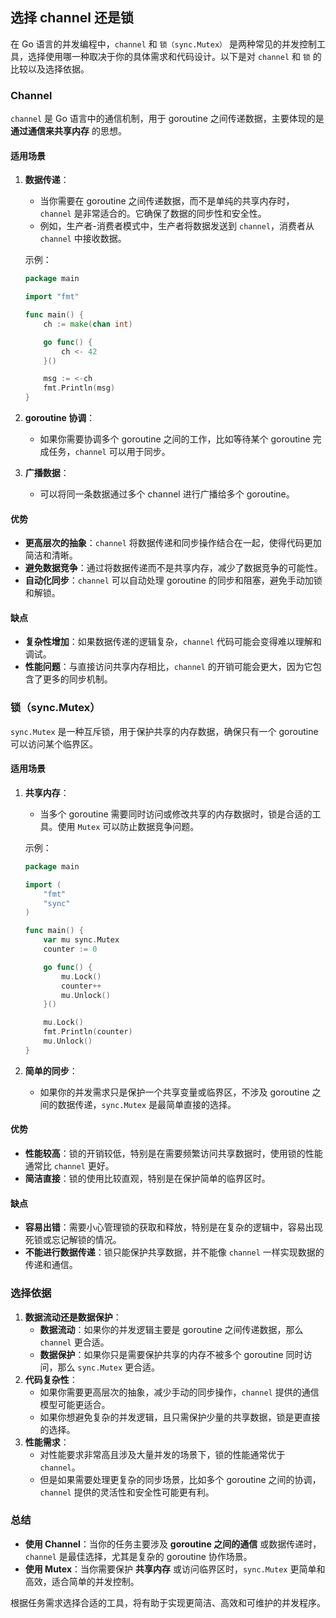 ## 选择 channel 还是锁

在 Go 语言的并发编程中，`channel` 和 `锁（sync.Mutex）` 是两种常见的并发控制工具，选择使用哪一种取决于你的具体需求和代码设计。以下是对 `channel` 和 `锁` 的比较以及选择依据。

### Channel

`channel` 是 Go 语言中的通信机制，用于 goroutine 之间传递数据，主要体现的是 **通过通信来共享内存** 的思想。

#### 适用场景

1. **数据传递**：

   - 当你需要在 goroutine 之间传递数据，而不是单纯的共享内存时，`channel` 是非常适合的。它确保了数据的同步性和安全性。
   - 例如，生产者-消费者模式中，生产者将数据发送到 `channel`，消费者从 `channel` 中接收数据。

   示例：

   ```go
   package main
   
   import "fmt"
   
   func main() {
       ch := make(chan int)
   
       go func() {
           ch <- 42
       }()
   
       msg := <-ch
       fmt.Println(msg)
   }
   ```

2. **goroutine 协调**：

   - 如果你需要协调多个 goroutine 之间的工作，比如等待某个 goroutine 完成任务，`channel` 可以用于同步。

3. **广播数据**：

   - 可以将同一条数据通过多个 channel 进行广播给多个 goroutine。

#### 优势

- **更高层次的抽象**：`channel` 将数据传递和同步操作结合在一起，使得代码更加简洁和清晰。
- **避免数据竞争**：通过将数据传递而不是共享内存，减少了数据竞争的可能性。
- **自动化同步**：`channel` 可以自动处理 goroutine 的同步和阻塞，避免手动加锁和解锁。

#### 缺点

- **复杂性增加**：如果数据传递的逻辑复杂，`channel` 代码可能会变得难以理解和调试。
- **性能问题**：与直接访问共享内存相比，`channel` 的开销可能会更大，因为它包含了更多的同步机制。

### 锁（sync.Mutex）

`sync.Mutex` 是一种互斥锁，用于保护共享的内存数据，确保只有一个 goroutine 可以访问某个临界区。

#### 适用场景

1. **共享内存**：

   - 当多个 goroutine 需要同时访问或修改共享的内存数据时，锁是合适的工具。使用 `Mutex` 可以防止数据竞争问题。

   示例：

   ```go
   package main
   
   import (
       "fmt"
       "sync"
   )
   
   func main() {
       var mu sync.Mutex
       counter := 0
   
       go func() {
           mu.Lock()
           counter++
           mu.Unlock()
       }()
   
       mu.Lock()
       fmt.Println(counter)
       mu.Unlock()
   }
   ```

2. **简单的同步**：

   - 如果你的并发需求只是保护一个共享变量或临界区，不涉及 goroutine 之间的数据传递，`sync.Mutex` 是最简单直接的选择。

#### 优势

- **性能较高**：锁的开销较低，特别是在需要频繁访问共享数据时，使用锁的性能通常比 `channel` 更好。
- **简洁直接**：锁的使用比较直观，特别是在保护简单的临界区时。

#### 缺点

- **容易出错**：需要小心管理锁的获取和释放，特别是在复杂的逻辑中，容易出现死锁或忘记解锁的情况。
- **不能进行数据传递**：锁只能保护共享数据，并不能像 `channel` 一样实现数据的传递和通信。

### 选择依据

1. **数据流动还是数据保护**：
   - **数据流动**：如果你的并发逻辑主要是 goroutine 之间传递数据，那么 `channel` 更合适。
   - **数据保护**：如果你只是需要保护共享的内存不被多个 goroutine 同时访问，那么 `sync.Mutex` 更合适。
2. **代码复杂性**：
   - 如果你需要更高层次的抽象，减少手动的同步操作，`channel` 提供的通信模型可能更适合。
   - 如果你想避免复杂的并发逻辑，且只需保护少量的共享数据，锁是更直接的选择。
3. **性能需求**：
   - 对性能要求非常高且涉及大量并发的场景下，锁的性能通常优于 `channel`。
   - 但是如果需要处理更复杂的同步场景，比如多个 goroutine 之间的协调，`channel` 提供的灵活性和安全性可能更有利。

### 总结

- **使用 Channel**：当你的任务主要涉及 **goroutine 之间的通信** 或数据传递时，`channel` 是最佳选择，尤其是复杂的 goroutine 协作场景。
- **使用 Mutex**：当你需要保护 **共享内存** 或访问临界区时，`sync.Mutex` 更简单和高效，适合简单的并发控制。

根据任务需求选择合适的工具，将有助于实现更简洁、高效和可维护的并发程序。